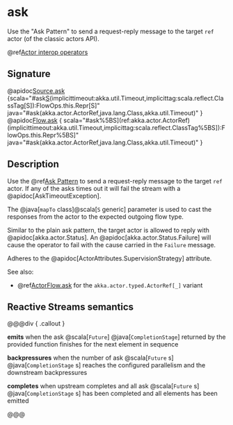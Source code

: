 # ask

Use the "Ask Pattern" to send a request-reply message to the target `ref` actor (of the classic actors API).

@ref[Actor interop operators](../index.md#actor-interop-operators)

## Signature

@apidoc[Source.ask](Source) {scala="#ask[S](ref:akka.actor.ActorRef)(implicittimeout:akka.util.Timeout,implicittag:scala.reflect.ClassTag[S]):FlowOps.this.Repr[S]" java="#ask(akka.actor.ActorRef,java.lang.Class,akka.util.Timeout)" }
@apidoc[Flow.ask](Flow$) { scala="#ask%5BS](ref:akka.actor.ActorRef)(implicittimeout:akka.util.Timeout,implicittag:scala.reflect.ClassTag%5BS]):FlowOps.this.Repr%5BS]" java="#ask(akka.actor.ActorRef,java.lang.Class,akka.util.Timeout)" }

## Description

Use the @ref[Ask Pattern](../../../actors.md#ask-send-and-receive-future) to send a request-reply message to the target `ref` actor.
If any of the asks times out it will fail the stream with a @apidoc[AskTimeoutException].

The @java[`mapTo` class]@scala[`S` generic] parameter is used to cast the responses from the actor to the expected outgoing flow type.

Similar to the plain ask pattern, the target actor is allowed to reply with @apidoc[akka.actor.Status].
An @apidoc[akka.actor.Status.Failure] will cause the operator to fail with the cause carried in the `Failure` message.

Adheres to the @apidoc[ActorAttributes.SupervisionStrategy] attribute.

See also:

* @ref[ActorFlow.ask](../ActorFlow/ask.md) for the `akka.actor.typed.ActorRef[_]` variant

## Reactive Streams semantics

@@@div { .callout }

**emits** when the ask @scala[`Future`] @java[`CompletionStage`] returned by the provided function finishes for the next element in sequence


**backpressures** when the number of ask @scala[`Future` s] @java[`CompletionStage` s] reaches the configured parallelism and the downstream backpressures

**completes** when upstream completes and all ask @scala[`Future` s] @java[`CompletionStage` s] has been completed and all elements has been emitted


@@@

